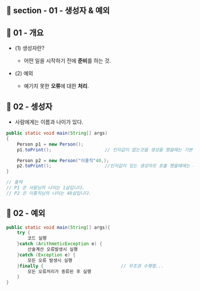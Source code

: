 ## 📝 section - 01 - 생성자 & 예외 

## 📍 01 - 개요

* (1) 생성자란?
    * 어떤 일을 시작하기 전에 **준비**를 하는 것.

* (2) 예외
    * 예기치 못한 **오류**에 대한 **처리**.

## 📍 02 - 셍성자

* 사람에게는 이름과 나이가 있다.

```java
public static void main(String[] args)
{
    Person p1 = new Person();
    p1.toPrint();                    // 인자값이 없는것을 생성을 했을때는 기본 값인 `사람`과 `1`을 넣지만

    Person p2 = new Person("이홍직"40,);
    p2.toPrint();                    //인자값이 있는 생성자르 호출 했을때에는 파라미터안에 있는 값을 각각 해당하는 값에 넣는다. 
}

// 출력 
// P1 은 사람님의 나이는 1살입니다.
// P2 은 이홍직님의 나이는 40살입니다.

```

## 📍 02 - 예외

```java
public static void main(String[] args){
    try {
        코드 실행
    }catch (ArithmeticException e) {
        산술계산 오류발생시 실행
    }catch (Exception e) {
        모든 오류 발생시 실행
    }finally {                             // 무조권 수행함...
        모든 오류처리가 종류된 후 실행
    }
}

```

